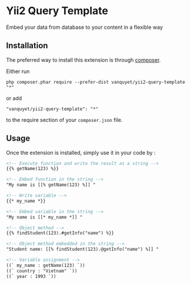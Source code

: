 Yii2 Query Template
===================
Embed your data from database to your content in a flexible way

Installation
------------

The preferred way to install this extension is through [composer](http://getcomposer.org/download/).

Either run

```
php composer.phar require --prefer-dist vanquyet/yii2-query-template "*"
```

or add

```
"vanquyet/yii2-query-template": "*"
```

to the require section of your `composer.json` file.


Usage
-----

Once the extension is installed, simply use it in your code by  :

```html
<!-- Execute function and write the result as a string -->
{{% getName(123) %}}

<!-- Embed function in the string -->
"My name is [[% getName(123) %]] "

<!-- Write variable -->
{{* my_name *}}

<!-- Embed variable in the string -->
"My name is [[* my_name *]] "

<!-- Object method -->
{{% findStudent(123).#getInfo("name") %}}

<!-- Object method embedded in the string -->
"Student name: [[% findStudent(123).@getInfo("name") %]] "

<!-- Variable assignment -->
((` my_name : getName(123) `))
((` country : "Vietnam" `))
((` year : 1993 `))
```